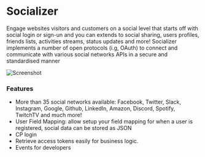 # Socializer

Engage websites visitors and customers on a social level that starts off with social login or sign-un and you can extends to social sharing, users profiles, friends lists, activities streams, status updates and more! Socializer implements a number of open protocols (i.g, OAuth) to connect and communicate with various social networks APIs in a secure and standardised manner

![Screenshot](https://enupal.com/assets/docs/stripe-payments-new-checkout.png)

### Features

 * More than 35 social networks available: Facebook, Twitter, Slack, Instagram, Google, Github, LinkedIn, Amazon, Discord, Spotify, TwitchTV and much more!
 * User Field Mapping: allow setup your field mapping for when a user is registered, social data can be stored as JSON
 * CP login
 * Retrieve access tokens easily for business logic.
 * Events for developers